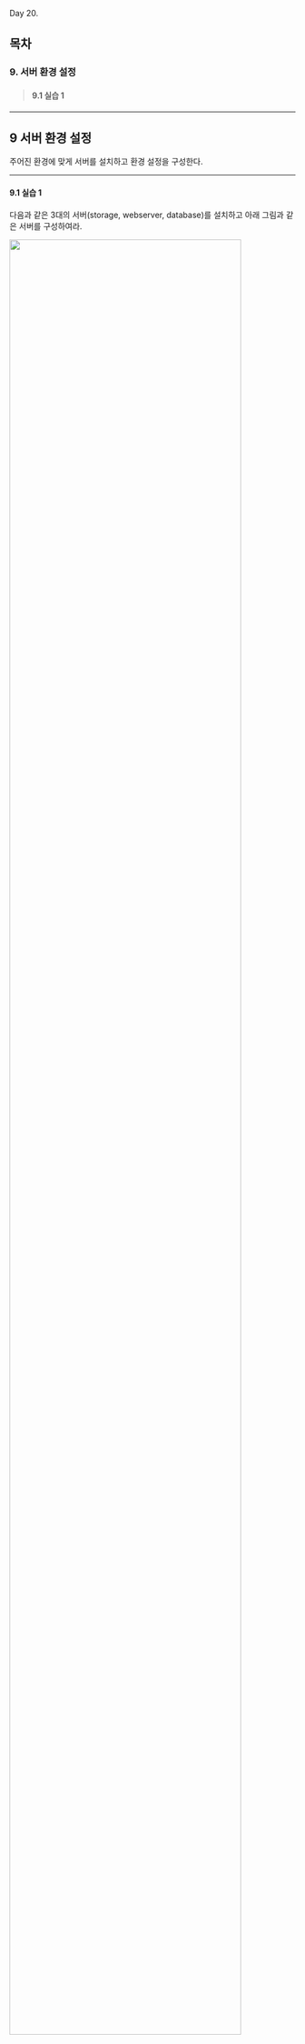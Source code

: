 Day 20.

## 목차
 
### 9. 서버 환경 설정 

> #### 9.1 실습 1


------------
 
 
## 9 서버 환경 설정 


주어진 환경에 맞게 서버를 설치하고 환경 설정을 구성한다.


------------

 
#### 9.1 실습 1


다음과 같은 3대의 서버(storage, webserver, database)를 설치하고 아래 그림과 같은 서버를 구성하여라. 


<img src="https://user-images.githubusercontent.com/56064985/84008472-e8988480-a9ac-11ea-8a25-5465daa828e2.png" width="90%"></img>


### [storage 서버]


#### 1. 해당 서버에는 먼저 nfs 디렉토리로 사용될 storage(10G)를 추가한다. 


<img src="https://user-images.githubusercontent.com/56064985/84009381-22b65600-a9ae-11ea-9a89-97521b47af5f.png" width="90%"></img>




#### 2. 추가된 storage를 파티셔닝 한다.(현재 구성에서는 storage 전체를 사용하기 때문에 파티셔닝을 진행하지 않아도 됨)
```
# fdisk /dev/vdb 
  n(새로 만들기)   p(형식)   enter(파티셔닝 넘버)   enter(파티셔닝 섹션)   enter(파티셔닝 사이즈)   w(저장)

# mkfs.xfs /dev/vdb1  // vdb1을 xfs형식으로 지정
# blkid // 디바이스 확인
/dev/vdb1: UUID="af704215-0e30-4f18-9dba-fce9e0e708c1" TYPE="xfs" 
```



#### 3. 추가된 storage와 해당 경로의 디렉토리를 마운트한다.
```
# mkdir -p /exportfs/web
# vi /etc/fstab
...

/dev/vdb1/      /exportfs/web/  xfs     defaults        0 0   // 디렉토리 명을 마운트(디렉토리의 이름이 변경되면 마운트 해제)

또는

UUID=af704215-0e30-4f18-9dba-fce9e0e708c1  /exportfs/web/  xfs     defaults        0 0    // UUID로 마운트(파일 시스템이 삭제되지 않는 한 해당 디렉토리의 이름이 변경되어도 마운트 유지 가능)

~                                                                       

:wq!

# mount -a    // /etc/fstab에 저장된 정보로 마운트 진행
# df -h   // 마운트된 목록 확인

```



#### 4. nfs 서비스 패키지를 설치한다.
```
# yum install -y nfs-utils
# systemctl start nfs   // nfs 서비스 시작
# vi /etc/exports  // 공유할 디렉터리 설정을 저장
/exports/web     192.168.123.0/24(rw,no_root_squash,sync)       // squash 정책의 기본 설정은 nfs 클라이언트들의 모든 접근은 nfsnobody로 인식하여 권한에 한계가 발생. 해당 권한 문제를 해결하기 위해서는 'no_root_squash' 옵션으로 root 계정의 접근은 root로 인식(no_all_squash : 모든 클라이언트의 계정 인식)

:wq!

# exportfs -rva   // exports 설정 적용 확인
# firewall-cmd --add-service=nfs --permanent
# firewall-cmd --add-service=rpcbind --permanent
# firewall-cmd --add-service=mountd --permanent
# firewall-cmd --reload

```



### [webserver 서버]


#### 1. nfs 및 http 서비스 패키지를 설치하고 마운트한다.
```
# yum install -y nfs-utils
# yum install -y http
# firewall-cmd --add-service=http --permanent
# firewall-cmd --reload
# mount 192.168.123.10:/exportfs/web /var/www
# dh -f
# systemctl start httpd   // http 서비스 시작
```


#### 2. 추가된 storage와 해당 경로의 디렉토리를 마운트한다.
```
# mkdir -p /exportfs/web
# vi /etc/fstab
...


192.168.123.10:/exportfs/web/  /var/www/    nfs          rw            0    0

~                                                                       

:wq!

# mount -a    // /etc/fstab에 저장된 정보로 마운트 진행
# df -h   // 마운트된 목록 확인
```



### [database 서버]


#### 1. 추가된 storage를 파티셔닝 한다.(stoage 서버와 마찬가지로 파티셔닝을 진행하지 않아도 됨)
```
# fdisk /dev/vdb 
  n(새로 만들기)   p(형식)   enter(파티셔닝 넘버)   enter(파티셔닝 섹션)   enter(파티셔닝 사이즈)   w(저장)

# pvcreate /dev/vdv1
# pvs   // pv 생성 확인
# vgcreate db_vg /dev/vdb1
# lvcreate -n db_lv 100%FREE db_vg    // 모든 공간을 사용
# lvs   // lv 생성 확인
# mkfs.xfs /dev/db_vg/db_lv  // db_lv을 xfs형식으로 지정
# blkid // 디바이스 확인
/dev/mapper/db_vg-db_lv: UUID="5c3e65c2-cb67-4211-9f26-3603c49133b0" TYPE="xfs"

```



#### 2. 추가된 storage와 마운트할 경로를 fstab에 저장한다.
```
# vi /etc/fstab
...

/dev/db_vg/db_lv  /var/lib/mysql  xfs     defaults        0 0   
또는

UUID=5c3e65c2-cb67-4211-9f26-3603c49133b0  /var/lib/mysql  xfs     defaults        0 0    

~                                                                       

:wq!
```



#### 3. 마운트될 디렉토리 생성 및 mysql 설치
```
# mkdir /var/lib/mysql
# mount a 
# yum install mariadb mariadb-server   // 클라이언트 패키지와 서버 패키지 같이 설치
# systemctl start mariadb
# systemctl enable mariadb

* 주의할 점 : 
마운트 전에 패키지를 설치할 경우, 마운트된 후 권한 문제가 발생하여 서비스가 내려갈 수 있음. 따라서 패키지를 설치하기 전에 마운트를 진행할 것을 권고.

```


### 추가 정리 내용
* 서버 구성의 기본은 구성도를 파악하는 것과 구성 단계를 흐름대로 진행하는 것 
> * 구성 단계를 바꿔 진행할 경우 권한문제 다수 발생


* nfs 서비스의 가장 큰 문제점은 인증없이 식별되지 않는 클라이언트가 사용 가능하다는 점

 
* ping 옵션으로 'I'를 사용할 경우, 사용자가 직접 인터페이스를 지정 가능
> * 기본 ping 명령어는 사용 가능한 인터페이스를 사용하거나, 순차적으로 진행하여 각각의 인터페이스 상태 확인이 불가능. 
> * 'I' 옵션을 이용하여 각각의 인터페이스 상태 확인이 가능


* 삭제 명령어
> * yum을 통해 잘못된 패키지를 설치했을 경우 : yum remove '패키지 이름'
> * 논리 볼륨 삭제 : lvremove 'lv디렉토리의 경로'
> * 물리 볼륨 : pvremove 'pv디렉토리의 경로'


